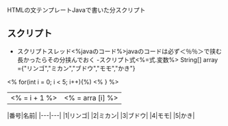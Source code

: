 HTMLの文テンプレートJavaで書いた分スクリプト
## スクリプト
- スクリプトスレッド<%javaのコード%>javaのコードは必ず＜％％＞で挟む長かったらその分挟んでおく
-スクリプト式<%=式.変数%>
String[] array ={"リンゴ","ミカン","ブドウ","モモ","かき"}
<table>
<% for(int i = 0; i < 5; i++){%)
 <tr>
    <td><% = i + 1 %></td><td><% = arra [i] %>
 </tr>
 <% } %>
 </table>
 |番号|名前|
 |---|---|
 |1|リンゴ|
 |2|ミカン|
 |3|ブドウ|
 |4|モモ|
 |5|かき|
